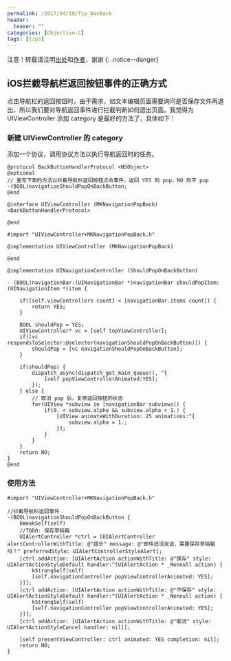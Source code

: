 ```yaml
---
permalink: /2017/04/19/Tip_NavBack
header:
  teaser: ""
categories: [Objective-C]
tags: [tips]
---
```


注意！转载请注明[出处](http://mkapple.cn/2017/04/19/Tip_NavBack)和[作者](http://mkapple.cn)，谢谢
{: .notice--danger}


## iOS拦截导航栏返回按钮事件的正确方式
点击导航栏的返回按钮时，由于需求，如文本编辑页面需要询问是否保存文件再退出，所以我们要对导航返回事件进行拦截判断如何退出页面。我觉得为 UIViewController 添加 category 是最好的方法了，具体如下：

### 新建 UIViewController 的 category
添加一个协议，调用协议方法以执行导航返回时的任务。
```objc
@protocol BackButtonHandlerProtocol <NSObject>
@optional
// 重写下面的方法以拦截导航栏返回按钮点击事件，返回 YES 则 pop，NO 则不 pop
-(BOOL)navigationShouldPopOnBackButton;
@end

@interface UIViewController (MKNavigationPopBack) <BackButtonHandlerProtocol>

@end
```

```objc
#import "UIViewController+MKNavigationPopBack.h"

@implementation UIViewController (MKNavigationPopBack)

@end

@implementation UINavigationController (ShouldPopOnBackButton)

- (BOOL)navigationBar:(UINavigationBar *)navigationBar shouldPopItem:(UINavigationItem *)item {
    
    if([self.viewControllers count] < [navigationBar.items count]) {
        return YES;
    }
    
    BOOL shouldPop = YES;
    UIViewController* vc = [self topViewController];
    if([vc respondsToSelector:@selector(navigationShouldPopOnBackButton)]) {
        shouldPop = [vc navigationShouldPopOnBackButton];
    }
    
    if(shouldPop) {
        dispatch_async(dispatch_get_main_queue(), ^{
            [self popViewControllerAnimated:YES];
        });
    } else {
        // 取消 pop 后，复原返回按钮的状态
        for(UIView *subview in [navigationBar subviews]) {
            if(0. < subview.alpha && subview.alpha < 1.) {
                [UIView animateWithDuration:.25 animations:^{
                    subview.alpha = 1.;
                }];
            }
        }
    }
    return NO;
}
@end
```

### 使用方法
```objc
#import "UIViewController+MKNavigationPopBack.h"

//拦截导航栏返回事件
-(BOOL)navigationShouldPopOnBackButton {
    kWeakSelf(self)
    //TODO: 保存草稿箱
    UIAlertController *ctrl = [UIAlertController alertControllerWithTitle: @"提示" message: @"邮件还没发送，需要保存草稿箱吗？" preferredStyle: UIAlertControllerStyleAlert];
    [ctrl addAction: [UIAlertAction actionWithTitle: @"保存" style: UIAlertActionStyleDefault handler:^(UIAlertAction * _Nonnull action) {
        kStrongSelf(self)
        [self.navigationController popViewControllerAnimated: YES];
    }]];
    [ctrl addAction: [UIAlertAction actionWithTitle: @"不保存" style: UIAlertActionStyleDefault handler:^(UIAlertAction * _Nonnull action) {
        kStrongSelf(self)
        [self.navigationController popViewControllerAnimated: YES];
    }]];
    [ctrl addAction: [UIAlertAction actionWithTitle: @"取消" style: UIAlertActionStyleCancel handler: nil]];

    [self presentViewController: ctrl animated: YES completion: nil];
    return NO;
}
```

<!-- 多说评论框 start -->
<div class="ds-thread" data-thread-key="Tip_NavBack" data-title="Tip_NavBack" data-url="http://mkapple.cn/2017/04/19/Tip_NavBack"></div>
<!-- 多说评论框 end -->
<!-- 多说公共JS代码 start (一个网页只需插入一次) -->
<script type="text/javascript">
var duoshuoQuery = {short_name:"mkapple"};
	(function() {
		var ds = document.createElement('script');
		ds.type = 'text/javascript';ds.async = true;
		ds.src = (document.location.protocol == 'https:' ? 'https:' : 'http:') + '//static.duoshuo.com/embed.js';
		ds.charset = 'UTF-8';
		(document.getElementsByTagName('head')[0] 
		 || document.getElementsByTagName('body')[0]).appendChild(ds);
	})();
	</script>
<!-- 多说公共JS代码 end -->
